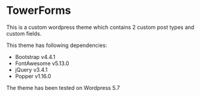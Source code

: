 # TowerForms
This is a custom wordpress theme which contains 2 custom post types
and custom fields.

This theme has following dependencies:
* Bootstrap v4.4.1
* FontAwesome v5.13.0
* jQuery v3.4.1
* Popper v1.16.0

The theme has been tested on Wordpress 5.7